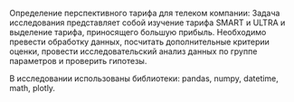 Определение перспективного тарифа для телеком компании:
Задача исследования представляет собой изучение тарифа SMART и ULTRA и выделение тарифа, приносящего большую прибыль. 
Необходимо превести обработку данных, посчитать дополнительные критерии оценки, провести исследовательский анализ данных по группе параметров и проверить гипотезы.

В исследовании использованы библиотеки: pandas, numpy, datetime, math, plotly.
